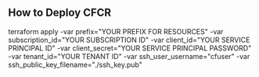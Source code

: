 ## How to Deploy CFCR
terraform apply -var prefix="YOUR PREFIX FOR RESOURCES" -var subscription_id="YOUR SUBSCRIPTION ID" -var client_id="YOUR SERVICE PRINCIPAL ID" -var client_secret="YOUR SERVICE PRINCIPAL PASSWORD" -var tenant_id="YOUR TENANT ID" -var ssh_user_username="cfuser" -var ssh_public_key_filename="./ssh_key.pub"